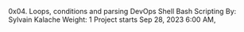 0x04. Loops, conditions and parsing
DevOps Shell Bash Scripting
By: Sylvain Kalache
Weight: 1
Project starts Sep 28, 2023 6:00 AM,
